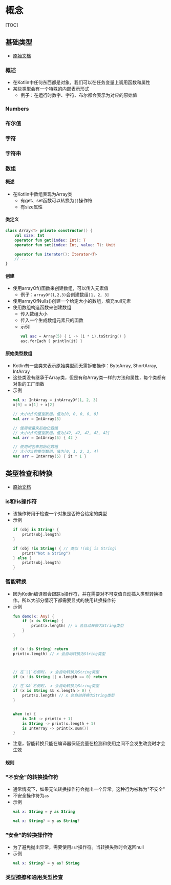 

# 概念

[TOC]


## 基础类型

* [原始文档](https://kotlinlang.org/docs/basic-types.html)

### 概述
* 在Kotlin中任何东西都是对象，我们可以在任务变量上调用函数和属性
* 某些类型会有一个特殊的内部表示形式
	* 例子：在运行时数字、字符、布尔都会表示为对应的原始值


### Numbers


### 布尔值


### 字符




### 字符串


### 数组

#### 概述
* 在Kotlin中数组表现为Array类
	* 有get、set函数可以转换为`[]`操作符
	* 有size属性

#### 类定义
```kotlin
class Array<T> private constructor() {
    val size: Int
    operator fun get(index: Int): T
    operator fun set(index: Int, value: T): Unit

    operator fun iterator(): Iterator<T>
    // ...
}
```

#### 创建
* 使用arrayOf()函数来创建数组，可以传入元素值
	* 例子：`arrayOf(1,2,3)`会创建数组`[1, 2, 3]`
* 使用arrayOfNulls()创建一个给定大小的数组，填充null元素
* 使用数组构造函数来创建数组
	* 传入数组大小
	* 传入一个生成数组元素只的函数
	* 示例
		```kotlin
		val asc = Array(5) { i -> (i * i).toString() }
		asc.forEach { println(it) }
		```

#### 原始类型数组
* Kotlin有一些类来表示原始类型而无需拆箱操作：ByteArray, ShortArray, IntArray
* 这些类没有继承于Array类，但是有和Array类一样的方法和属性，每个类都有对象的工厂函数
* 示例
	```kotlin
	val x: IntArray = intArrayOf(1, 2, 3)
	x[0] = x[1] + x[2]

	// 大小为5的整型数组，值为[0, 0, 0, 0, 0]
	val arr = IntArray(5)

	// 使用常量来初始化数组
	// 大小为5的整型数组，值为[42, 42, 42, 42, 42]
	val arr = IntArray(5) { 42 }

	// 使用闭包来初始化数组
	// 大小为5的整型数组，值为[0, 1, 2, 3, 4] 
	var arr = IntArray(5) { it * 1 }
	```


## 类型检查和转换

* [原始文档](https://kotlinlang.org/docs/typecasts.html)


### is和!is操作符
* 该操作符用于检查一个对象是否符合给定的类型
* 示例
	```kotlin
	if (obj is String) {
		print(obj.length)
	}

	if (obj !is String) { // 类似 !(obj is String)
		print("Not a String")
	} else {
		print(obj.length)
	}
	```

### 智能转换
* 因为Kotlin编译器会跟踪is操作符，并在需要对不可变值自动插入类型转换操作。所以大部分情况下都需要显式的使用转换操作符
* 示例
	```kotlin
	fun demo(x: Any) {
		if (x is String) {
			print(x.length) // x 会自动转换为String类型 
		}
	}


	if (x !is String) return
	print(x.length) // x 会自动转换为String类型 



	// 在`||`右侧时， x 会自动转换为String类型 
	if (x !is String || x.length == 0) return

	// 在`&&`右侧时， x 会自动转换为String类型 
	if (x is String && x.length > 0) {
		print(x.length) // x 会自动转换为String类型 
	}


	when (x) {
		is Int -> print(x + 1)
		is String -> print(x.length + 1)
		is IntArray -> print(x.sum())
	}
	```
* 注意，智能转换只能在编译器保证变量在检测和使用之间不会发生改变时才会生效

#### 规则




### "不安全"的转换操作符
* 通常情况下，如果无法转换操作符会抛出一个异常。这种行为被称为"不安全"
* 不安全操作符为`as`
* 示例
	```kotlin
	val x: String = y as String

	val x: String? = y as String?
	```

### ”安全”的转换操作符
* 为了避免抛出异常，需要使用`as?`操作符。当转换失败时会返回null
* 示例
	```kotlin
	val x: String? = y as? String
	```


### 类型擦擦和通用类型检查
